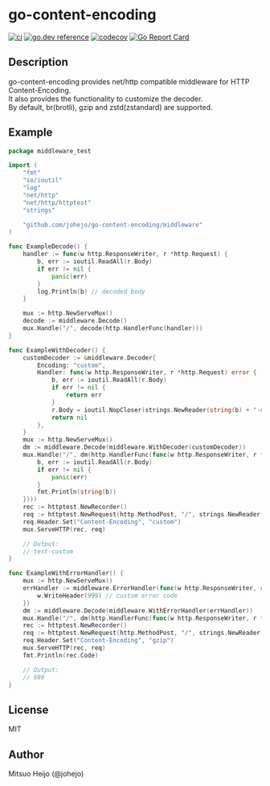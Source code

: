 # go-content-encoding

[![ci](https://github.com/johejo/go-content-encoding/workflows/ci/badge.svg?branch=master)](https://github.com/johejo/go-content-encoding/actions?query=workflow%3Aci)
[![go.dev reference](https://img.shields.io/badge/go.dev-reference-007d9c?logo=go&logoColor=white&style=flat-square)](https://pkg.go.dev/github.com/johejo/go-content-encoding)
[![codecov](https://codecov.io/gh/johejo/go-content-encoding/branch/master/graph/badge.svg)](https://codecov.io/gh/johejo/go-content-encoding)
[![Go Report Card](https://goreportcard.com/badge/github.com/johejo/go-content-encoding)](https://goreportcard.com/report/github.com/johejo/go-content-encoding)

## Description

go-content-encoding provides net/http compatible middleware for HTTP Content-Encoding.<br>
It also provides the functionality to customize the decoder.<br>
By default, br(brotli), gzip and zstd(zstandard) are supported.

## Example

```go
package middleware_test

import (
	"fmt"
	"io/ioutil"
	"log"
	"net/http"
	"net/http/httptest"
	"strings"

	"github.com/johejo/go-content-encoding/middleware"
)

func ExampleDecode() {
	handler := func(w http.ResponseWriter, r *http.Request) {
		b, err := ioutil.ReadAll(r.Body)
		if err != nil {
			panic(err)
		}
		log.Println(b) // decoded body
	}

	mux := http.NewServeMux()
	decode := middleware.Decode()
	mux.Handle("/", decode(http.HandlerFunc(handler)))
}

func ExampleWithDecoder() {
	customDecoder := &middleware.Decoder{
		Encoding: "custom",
		Handler: func(w http.ResponseWriter, r *http.Request) error {
			b, err := ioutil.ReadAll(r.Body)
			if err != nil {
				return err
			}
			r.Body = ioutil.NopCloser(strings.NewReader(string(b) + "-custom"))
			return nil
		},
	}
	mux := http.NewServeMux()
	dm := middleware.Decode(middleware.WithDecoder(customDecoder))
	mux.Handle("/", dm(http.HandlerFunc(func(w http.ResponseWriter, r *http.Request) {
		b, err := ioutil.ReadAll(r.Body)
		if err != nil {
			panic(err)
		}
		fmt.Println(string(b))
	})))
	rec := httptest.NewRecorder()
	req := httptest.NewRequest(http.MethodPost, "/", strings.NewReader("test"))
	req.Header.Set("Content-Encoding", "custom")
	mux.ServeHTTP(rec, req)

	// Output:
	// test-custom
}

func ExampleWithErrorHandler() {
	mux := http.NewServeMux()
	errHandler := middleware.ErrorHandler(func(w http.ResponseWriter, r *http.Request, err error) {
		w.WriteHeader(999) // custom error code
	})
	dm := middleware.Decode(middleware.WithErrorHandler(errHandler))
	mux.Handle("/", dm(http.HandlerFunc(func(w http.ResponseWriter, r *http.Request) {})))
	rec := httptest.NewRecorder()
	req := httptest.NewRequest(http.MethodPost, "/", strings.NewReader("test")) // not compressed
	req.Header.Set("Content-Encoding", "gzip")
	mux.ServeHTTP(rec, req)
	fmt.Println(rec.Code)

	// Output:
	// 999
}
```


## License

MIT

## Author

Mitsuo Heijo (@johejo)
